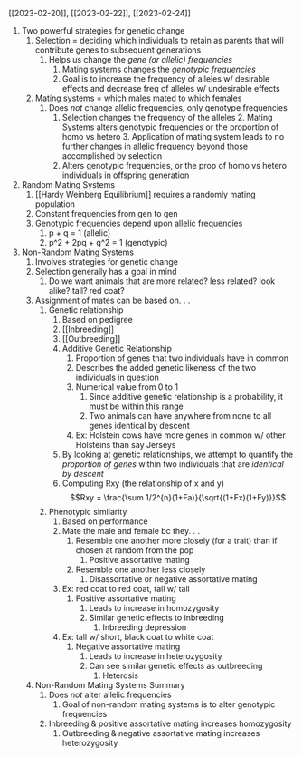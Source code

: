 [[2023-02-20]], [[2023-02-22]], [[2023-02-24]]

1. Two powerful strategies for genetic change
	1. Selection = deciding which individuals to retain as parents that will contribute genes to subsequent generations 
		1. Helps us change the *gene (or allelic) frequencies*
			1. Mating systems changes the *genotypic frequencies*
			2. Goal is to increase the frequency of alleles w/ desirable effects and decrease freq of alleles w/ undesirable effects 
	2. Mating systems = which males mated to which females
		1. Does *not* change allelic frequencies, only genotype frequencies
			1. Selection changes the frequency of the alleles
				2. Mating Systems alters genotypic frequencies or the proportion of homo vs hetero
				3. Application of mating system leads to no further changes in allelic frequency beyond those accomplished by selection 
			2. Alters genotypic frequencies, or the prop of homo vs hetero individuals in offspring generation 
2. Random Mating Systems
	1. [[Hardy Weinberg Equilibrium]] requires a randomly mating population
	2. Constant frequencies from gen to gen
	3. Genotypic frequencies depend upon allelic frequencies
		1. p + q = 1 (allelic)
		2. p^2 + 2pq + q^2 = 1 (genotypic)
3. Non-Random Mating Systems
	1. Involves strategies for genetic change
	2. Selection generally has a goal in mind
		1. Do we want animals that are more related? less related? look alike? tall? red coat?
	3. Assignment of mates can be based on. . .
		1. Genetic relationship
			1. Based on pedigree
			2. [[Inbreeding]]
			3. [[Outbreeding]]
			4. Additive Genetic Relationship
				1. Proportion of genes that two individuals have in common
				2. Describes the added genetic likeness of the two individuals in question
				3. Numerical value from 0 to 1
					1. Since additive genetic relationship is a probability, it must be within this range
					2. Two animals can have anywhere from none to all genes identical by descent
				4. Ex: Holstein cows have more genes in common w/ other Holsteins than say Jerseys
			5. By looking at genetic relationships, we attempt to quantify the *proportion of genes* within two individuals that are *identical by descent*
			6. Computing Rxy (the relationship of x and y)
			$$Rxy = \frac{\sum 1/2^{n}(1+Fa)}{\sqrt{(1+Fx)(1+Fy)}}$$
		2. Phenotypic similarity 
			1. Based on performance
			2. Mate the male and female bc they. . .
				1. Resemble one another more closely (for a trait) than if chosen at random from the pop
					1. Positive assortative mating
				2. Resemble one another less closely
					1. Disassortative or negative assortative mating
			3. Ex: red coat to red coat, tall w/ tall 
				1. Positive assortative mating 
					1. Leads to increase in homozygosity
					2. Similar genetic effects to inbreeding
						1. Inbreeding depression
			4. Ex: tall w/ short, black coat to white coat
				1. Negative assortative mating
					1. Leads to increase in heterozygosity
					2. Can see similar genetic effects as outbreeding
						1. Heterosis
	4. Non-Random Mating Systems Summary
		1. Does *not* alter allelic frequencies
			1. Goal of non-random mating systems is to alter genotypic frequencies
		2. Inbreeding & positive assortative mating increases homozygosity
			1. Outbreeding & negative assortative mating increases heterozygosity 
